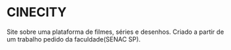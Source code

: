# CINECITY
Site sobre uma plataforma de filmes, séries e desenhos. Criado a partir de um trabalho pedido da faculdade(SENAC SP).
